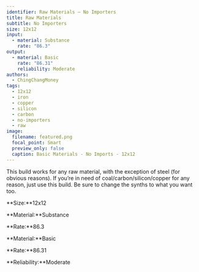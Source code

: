 ```yaml
---
identifier: Raw Materials – No Importers
title: Raw Materials
subtitle: No Importers
size: 12x12
input:
  - material: Substance
    rate: "86.3"
output:
  - material: Basic
    rate: "86.31"
    reliability: Moderate
authors:
  - ChingChangMoney
tags:
  - 12x12
  - iron
  - copper
  - silicon
  - carbon
  - no-importers
  - raw
image:
  filename: featured.png
  focal_point: Smart
  preview_only: false
  caption: Basic Materials - No Imports - 12x12
---
```

This build works for any raw material, with the exception of steel (for obvious reasons). If you’re in need of coal/carbon/silicon/copper for any reason, just use this build. Be sure to change the synths to what you want too.

**Size:**12x12

**Material:**Substance

**Rate:**86.3

**Material:**Basic

**Rate:**86.31

**Reliability:**Moderate